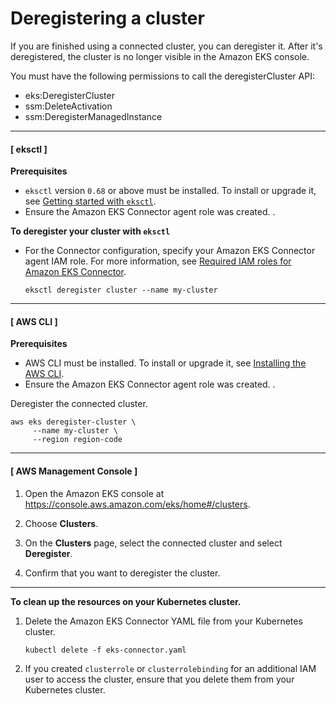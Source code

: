 # Deregistering a cluster<a name="deregister-connected-cluster"></a>

If you are finished using a connected cluster, you can deregister it\. After it's deregistered, the cluster is no longer visible in the Amazon EKS console\.

You must have the following permissions to call the deregisterCluster API:
+ eks:DeregisterCluster
+ ssm:DeleteActivation
+ ssm:DeregisterManagedInstance

------
#### [ eksctl ]

**Prerequisites**
+ `eksctl` version `0.68` or above must be installed\. To install or upgrade it, see [Getting started with `eksctl`](https://docs.aws.amazon.com/eks/latest/userguide/getting-started-eksctl.html)\.
+ Ensure the Amazon EKS Connector agent role was created\. \.<a name="connect-cluster-eksctl"></a>

**To deregister your cluster with `eksctl`**
+ For the Connector configuration, specify your Amazon EKS Connector agent IAM role\. For more information, see [Required IAM roles for Amazon EKS Connector](eks-connector.md#connector-iam-permissions)\.

  ```
  eksctl deregister cluster --name my-cluster
  ```

------
#### [ AWS CLI ]

**Prerequisites**
+ AWS CLI must be installed\. To install or upgrade it, see [Installing the AWS CLI](https://docs.aws.amazon.com/cli/latest/userguide/cli-chap-install.html)\.
+ Ensure the Amazon EKS Connector agent role was created\. \.

Deregister the connected cluster\.

```
aws eks deregister-cluster \
     --name my-cluster \
     --region region-code
```

------
#### [ AWS Management Console ]

1. Open the Amazon EKS console at [https://console\.aws\.amazon\.com/eks/home\#/clusters](https://console.aws.amazon.com/eks/home#/clusters)\.

1. Choose **Clusters**\.

1. On the **Clusters** page, select the connected cluster and select **Deregister**\.

1. Confirm that you want to deregister the cluster\.

------

**To clean up the resources on your Kubernetes cluster\.**

1. Delete the Amazon EKS Connector YAML file from your Kubernetes cluster\.

   ```
   kubectl delete -f eks-connector.yaml
   ```

1. If you created `clusterrole` or `clusterrolebinding` for an additional IAM user to access the cluster, ensure that you delete them from your Kubernetes cluster\.